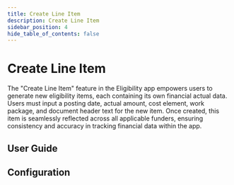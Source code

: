 ```yaml
---
title: Create Line Item
description: Create Line Item
sidebar_position: 4
hide_table_of_contents: false
---
```


# Create Line Item

The "Create Line Item" feature in the Eligibility app empowers users to generate new eligibility items, each containing its own financial actual data. Users must input a posting date, actual amount, cost element, work package, and document header text for the new item. Once created, this item is seamlessly reflected across all applicable funders, ensuring consistency and accuracy in tracking financial data within the app.

## User Guide

## Configuration


